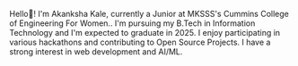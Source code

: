 Hello👋! I'm Akanksha Kale, currently a Junior at MKSSS's Cummins College of Engineering For Women.. 
I'm pursuing my B.Tech in Information Technology and I'm expected to graduate in 2025.
I enjoy participating in various hackathons and contributing to Open Source Projects.
I have a strong interest in web development and AI/ML. 

<!--
**akanksha1131/akanksha1131** is a ✨ _special_ ✨ repository because its `README.md` (this file) appears on your GitHub profile.

Here are some ideas to get you started:

- 🔭 I’m currently working on ...
- 🌱 I’m currently learning ...
- 👯 I’m looking to collaborate on ...
- 🤔 I’m looking for help with ...
- 💬 Ask me about ...
- 📫 How to reach me: ...
- 😄 Pronouns: ...
- ⚡ Fun fact: ...
-->
